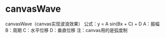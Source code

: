 # canvasWave
canvasWave（canvas实现波浪效果）
公式：y = A sin(Bx + C) + D
A：振幅
B：周期
C：水平位移
D：垂直位移
注：canvas用的是弧度制
